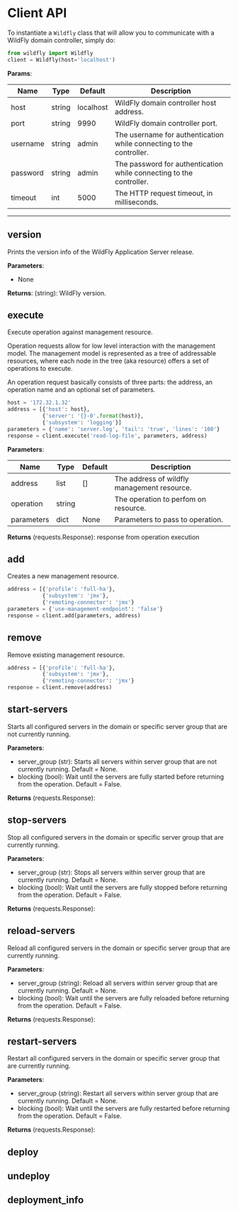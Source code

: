 # Client API

To instantiate a `Wildfly` class that will allow you to communicate with a WildFly domain controller, simply do:

```python
from wildfly import Wildfly
client = Wildfly(host='localhost')
```

**Params**:

Name | Type | Default | Description
--- | --- | --- | ---
host | string | localhost | WildFly domain controller host address.
port | string | 9990 | WildFly domain controller port.
username | string | admin | The username for authentication while connecting to the controller.
password | string | admin | The password for authentication while connecting to the controller.
timeout | int | 5000 | The HTTP request timeout, in milliseconds.

****

## version

Prints the version info of the WildFly Application Server release.

**Parameters**:

* None

**Returns**: (string): WildFly version.

## execute

Execute operation against management resource.

Operation requests allow for low level interaction with the management model. The management model is represented as a tree of addressable resources, where each node in the tree (aka resource) offers a set of operations to execute.

An operation request basically consists of three parts: the address, an operation name and an optional set of parameters.

```python
host = '172.32.1.32'
address = [{'host': host},
           {'server': '{}-0'.format(host)},
           {'subsystem': 'logging'}]
parameters = {'name': 'server.log', 'tail': 'true', 'lines': '100'}
response = client.execute('read-log-file', parameters, address)
```

**Parameters**:

Name | Type | Default | Description
--- | --- | --- | ---
address | list | [] | The address of wildfly management resource.
operation | string | | The operation to perfom on resource.
parameters | dict | None | Parameters to pass to operation.

**Returns** (requests.Response): response from operation execution 

## add

Creates a new management resource.

```python
address = [{'profile': 'full-ha'},
           {'subsystem': 'jmx'},
           {'remoting-connector': 'jmx'}
parameters = {'use-management-endpoint': 'false'}
response = client.add(parameters, address)
```

## remove

Remove existing management resource.

```python
address = [{'profile': 'full-ha'},
           {'subsystem': 'jmx'},
           {'remoting-connector': 'jmx'}
response = client.remove(address)
```

## start-servers

Starts all configured servers in the domain or specific server group that are not currently running.

**Parameters**:

* server_group (str): Starts all servers within server group that are not currently running. Default = None.
* blocking (bool): Wait until the servers are fully started before returning from the operation. Default = False.

**Returns** (requests.Response): 

## stop-servers

Stop all configured servers in the domain or specific server group that are currently running.

**Parameters**:

* server_group (str): Stops all servers within server group that are currently running. Default = None.
* blocking (bool): Wait until the servers are fully stopped before returning from the operation. Default = False.

**Returns** (requests.Response): 

## reload-servers

Reload all configured servers in the domain or specific server group that are currently running.

**Parameters**:

* server_group (string): Reload all servers within server group that are currently running. Default = None.
* blocking (bool): Wait until the servers are fully reloaded before returning from the operation. Default = False.

**Returns** (requests.Response): 

## restart-servers

Restart all configured servers in the domain or specific server group that are currently running.

**Parameters**:

* server_group (string): Restart all servers within server group that are currently running. Default = None.
* blocking (bool): Wait until the servers are fully restarted before returning from the operation. Default = False.

**Returns** (requests.Response): 

## deploy

## undeploy

## deployment_info


